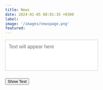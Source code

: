 ```yaml
---
title: News
date: 2024-01-05 08:01:35 +0300
label:
image: '/images/newspage.png'
featured:
---
```

<title>Button Example</title>
<style>
  #output {
    width: 300px;
    height: 100px;
    border: 1px solid #ccc;
    padding: 10px;
    margin-bottom: 10px;
    font-size: 16px; /* Adjust the font size */
    font-family: Arial, sans-serif; /* Change the font family */
    line-height: 1.5; /* Adjust line height */
    resize: none; /* Disable resizing */
    outline: none; /* Remove outline */
  }
  .button {
    padding: 10px 20px;
    font-size: 16px;
    background-color: #007bff;
    color: #fff;
    border: none;
    border-radius: 5px;
    cursor: pointer;
  }
  .button:hover {
    background-color: #0056b3;
  }
</style>
<body>

<!-- Text box -->
<textarea id="output" placeholder="Text will appear here"></textarea>

<!-- Button -->
<button onclick="displayText()">Show Text</button>

<script>
function displayText() {
    // Get the text box element
    var textBox = document.getElementById("output");

    // Set the text to be displayed
    var textToShow = "Hello, world! This is the text to be displayed.";

    // Show the text in the text box
    textBox.value = textToShow;
}
</script>
</body>